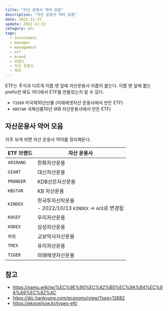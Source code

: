 ```yaml
---
title: "자산 운용사 약어 모음"
description: "자산 운용사 약어 모음"
date: 2022-12-31
update: 2022-12-31
category: etc
tags:
  - investment
  - manager
  - management
  - etf
  - brand
  - 브랜드
  - 자산 운용사
  - 약어
---
```


ETF는 주식과 다르게 이름 맨 앞에 자산운용사 이름이 붙는다. 이름 맨 앞에 붙는 prefix만 봐도 어디에서 ETF를 만들었는지 알 수 있다.

- `TIGER` 미국채10년선물 (미래에셋자산 운용사에서 만든 ETF)
- `KBSTAR` 국채선물10년 (KB 자산운용사에서 만든 ETF)

## 자산운용사 약어 모음

자주 보게 되면 자산 운용사 약어를 정리해둔다.

| ETF 브랜드 | 자산 운용사                                                  |
| ---------- | ------------------------------------------------------------ |
| `ARIRANG`  | 한화자산운용                                                 |
| `GIANT`    | 대신자산운용                                                 |
| `PRONEER`  | KDB산은자산운용                                              |
| `KBSTAR`   | KB 자산운용                                                  |
| `KINDEX`   | 한국투자신탁운용<br />- 2022/10/13 `KINDEX` -> `ACE`로 변경됨 |
| `KOSEF`    | 우리자산운용                                                 |
| `KODEX`    | 삼성자산운용                                                 |
| `파워`     | 교보악사자산운용                                             |
| `TREX`     | 유리자산운용                                                 |
| `TIGER`    | 미래에셋자산운용                                             |

## 참고

- https://namu.wiki/w/%EC%9E%90%EC%82%B0%EC%9A%B4%EC%9A%A9%EC%82%AC
- https://dic.hankyung.com/economy/view/?seq=12682
- https://eknowhow.kr/types-eft/